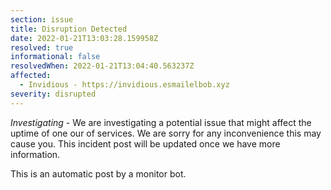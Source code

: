 ```yaml
---
section: issue
title: Disruption Detected
date: 2022-01-21T13:03:28.159958Z
resolved: true
informational: false
resolvedWhen: 2022-01-21T13:04:40.563237Z
affected:
  - Invidious - https://invidious.esmailelbob.xyz
severity: disrupted
---
```

*Investigating* - We are investigating a potential issue that might affect the uptime of one our of services. We are sorry for any inconvenience this may cause you. This incident post will be updated once we have more information.

This is an automatic post by a monitor bot.
        